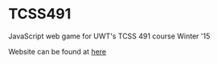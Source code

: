 # TCSS491 

JavaScript web game for UWT's TCSS 491 course Winter '15

Website can be found at <a href="tedderem.githib.io/TCSS491">here</a>
